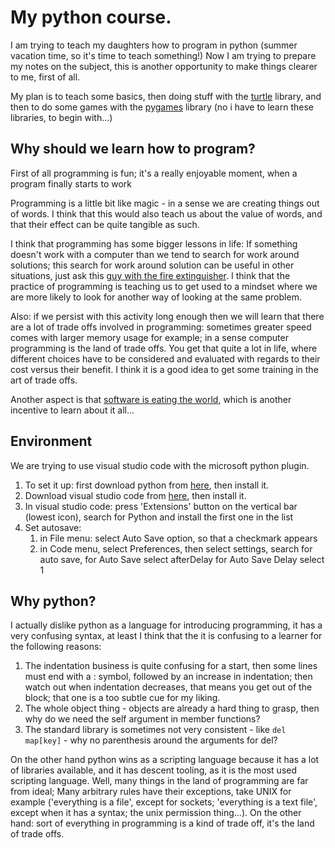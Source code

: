 # My python course.

I am trying to teach my daughters how to program in python (summer vacation time, so it's time to teach something!) 
Now I am trying to prepare my notes on the subject, this is another opportunity to make things clearer to me, first of all.

My plan is to teach some basics, then doing stuff with the [turtle](https://docs.python.org/3/library/turtle.html) library, and then to do some games with the [pygames](https://www.pygame.org/wiki/GettingStarted) library (no i have to learn these libraries, to begin with...)

## Why should we learn how to program?

First of all programming is fun; it's a really enjoyable moment, when a program finally starts to work

Programming is a little bit like magic - in a sense we are creating things out of words. I think that this would also teach us about the value of words, and that their effect can be quite tangible as such.

I think that programming has some bigger lessons in life: If something doesn't work with a computer than we tend to search for work around solutions; this search for work around solution can be useful in other situations, just ask this [guy with the fire extinguisher](https://www.youtube.com/watch?v=NPW3mvAN0Rc). I think that the practice of programming is teaching us to get used to a mindset where we are more likely to look for another way of looking at the same problem.

Also: if we persist with this activity long enough then we will learn that there are a lot of trade offs involved in programming: sometimes greater speed comes with larger memory usage for example; in a sense computer programming is the land of trade offs. You get that quite a lot in life, where different choices have to be considered and evaluated with regards to their cost versus their benefit. I think it is a good idea to get some training in the art of trade offs.

Another aspect is that [software is eating the world](https://www.youtube.com/watch?v=UW5ktbit2s0), which is another incentive to learn about it all...

## Environment 

We are trying to use visual studio code with the microsoft python plugin.

1. To set it up: first download python from [here](https://www.python.org/downloads/), then install it.
2. Download visual studio code from [here](https://code.visualstudio.com/Download), then install it.
3. In visual studio code: press 'Extensions' button on the vertical bar (lowest icon), search for Python and install the first one in the list
4. Set autosave:
    1. in File menu: select Auto Save option, so that a checkmark appears
    2. in Code menu, select Preferences, then select settings, search for auto save, for Auto Save select afterDelay for Auto Save Delay select 1

## Why python?

I actually dislike python as a language for introducing programming, it has a very confusing syntax, at least I think that the it is confusing to a learner for the following reasons:

1. The indentation business is quite confusing for a start, then some lines must end with a : symbol, followed by an increase in indentation; then watch out when indentation decreases, that means you get out of the block; that one is a too subtle cue for my liking.
2. The whole object thing - objects are already a hard thing to grasp, then why do we need the self argument in member functions?
3. The standard library is sometimes not very consistent - like ```del map[key]``` - why no parenthesis around the arguments for del?

On the other hand python wins as a scripting language because it has a lot of libraries available, and it has descent tooling, as it is the most used scripting language.
Well, many things in the land of programming are far from ideal; Many arbitrary rules have their exceptions, take UNIX for example ('everything is a file', except for sockets; 'everything is a text file', except when it has a syntax; the unix permission thing...). On the other hand: sort of everything in programming is a kind of trade off, it's the land of trade offs.
